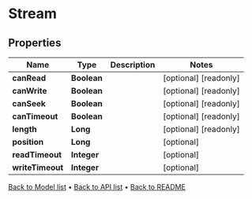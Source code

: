 

# Stream


## Properties

| Name | Type | Description | Notes |
|------------ | ------------- | ------------- | -------------|
|**canRead** | **Boolean** |  |  [optional] [readonly] |
|**canWrite** | **Boolean** |  |  [optional] [readonly] |
|**canSeek** | **Boolean** |  |  [optional] [readonly] |
|**canTimeout** | **Boolean** |  |  [optional] [readonly] |
|**length** | **Long** |  |  [optional] [readonly] |
|**position** | **Long** |  |  [optional] |
|**readTimeout** | **Integer** |  |  [optional] |
|**writeTimeout** | **Integer** |  |  [optional] |



[Back to Model list](../README.md#documentation-for-models) &#8226; [Back to API list](../README.md#documentation-for-api-endpoints) &#8226; [Back to README](../README.md)


